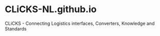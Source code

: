 # CLiCKS-NL.github.io
CLiCKS - Connecting Logistics interfaces, Converters, Knowledge and Standards
